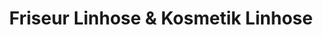 ---
title: "Friseur Linhose & Kosmetik Linhose"
url: /weimar/friseur-linhose-und-kosmetik-linhose/
shop: Friseur
---